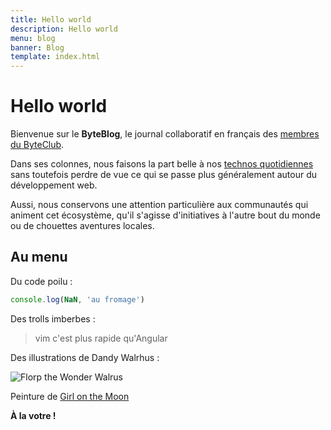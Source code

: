 ```yaml
---
title: Hello world
description: Hello world
menu: blog
banner: Blog
template: index.html
---
```

# Hello world

Bienvenue sur le **ByteBlog**, le journal collaboratif en français des [membres du ByteClub](/societe.html).

Dans ses colonnes, nous faisons la part belle à nos [technos quotidiennes](/technologies.html) sans toutefois perdre de vue ce qui se passe plus généralement autour du développement web.

Aussi, nous conservons une attention particulière aux communautés qui animent cet écosystème, qu'il s'agisse d'initiatives à l'autre bout du monde ou de chouettes aventures locales.

## Au menu

Du code poilu :
```js
console.log(NaN, 'au fromage')
```

Des trolls imberbes :

> vim c'est plus rapide qu'Angular

Des illustrations de Dandy Walrhus :

![Florp the Wonder Walrus](/img/blog/hello-world/florp_the_wonder_walrus_by_girl_on_the_moon.png)

Peinture de [Girl on the Moon](http://laikathespacedog.deviantart.com/art/FLORP-the-WONDER-WALRUS-105917230)

**À la votre !**
